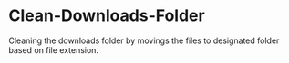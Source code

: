 # Clean-Downloads-Folder
Cleaning the downloads folder by movings the files to designated folder based on file extension.
